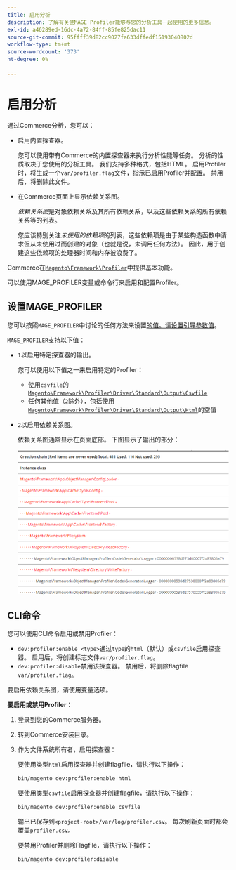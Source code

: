 ```yaml
---
title: 启用分析
description: 了解有关使MAGE Profiler能够与您的分析工具一起使用的更多信息。
exl-id: a46289ed-16dc-4a72-84ff-85fe825dac11
source-git-commit: 95ffff39d82cc9027fa633dffedf15193040802d
workflow-type: tm+mt
source-wordcount: '373'
ht-degree: 0%

---
```


# 启用分析

通过Commerce分析，您可以：

- 启用内置探查器。

  您可以使用带有Commerce的内置探查器来执行分析性能等任务。 分析的性质取决于您使用的分析工具。 我们支持多种格式，包括HTML。 启用Profiler时，将生成一个`var/profiler.flag`文件，指示已启用Profiler并配置。 禁用后，将删除此文件。

- 在Commerce页面上显示依赖关系图。

  _依赖关系图_&#x200B;是对象依赖关系及其所有依赖关系，以及这些依赖关系的所有依赖关系等的列表。

  您应该特别关注&#x200B;_未使用的依赖项_&#x200B;的列表，这些依赖项是由于某些构造函数中请求但从未使用过而创建的对象（也就是说，未调用任何方法）。 因此，用于创建这些依赖项的处理器时间和内存被浪费了。

Commerce在[`Magento\Framework\Profiler`][profiler]中提供基本功能。

可以使用MAGE_PROFILER变量或命令行来启用和配置Profiler。

## 设置MAGE_PROFILER

您可以按照`MAGE_PROFILER`中讨论的任何方法来设置[的值。请设置引导参数值](../bootstrap/set-parameters.md)。

`MAGE_PROFILER`支持以下值：

- `1`以启用特定探查器的输出。

  您可以使用以下值之一来启用特定的Profiler：

   - 使用`csvfile`的[`Magento\Framework\Profiler\Driver\Standard\Output\Csvfile`][csvfile]
   - 任何其他值（`2`除外），包括使用[`Magento\Framework\Profiler\Driver\Standard\Output\Html`][html]的空值

- `2`以启用依赖关系图。

  依赖关系图通常显示在页面底部。 下图显示了输出的部分：

  ![依赖关系图](../../assets/configuration/depend-graphs.png)

## CLI命令

您可以使用CLI命令启用或禁用Profiler：

- `dev:profiler:enable <type>`通过`type`的`html`（默认）或`csvfile`启用探查器。 启用后，将创建标志文件`var/profiler.flag`。
- `dev:profiler:disable`禁用该探查器。 禁用后，将删除flagfile `var/profiler.flag`。

要启用依赖关系图，请使用变量选项。

**要启用或禁用Profiler**：

1. 登录到您的Commerce服务器。
1. 转到Commerce安装目录。
1. 作为文件系统所有者，启用探查器：

   要使用类型`html`启用探查器并创建flagfile，请执行以下操作：

   ```bash
   bin/magento dev:profiler:enable html
   ```

   要使用类型`csvfile`启用探查器并创建flagfile，请执行以下操作：

   ```bash
   bin/magento dev:profiler:enable csvfile
   ```

   输出已保存到`<project-root>/var/log/profiler.csv`。 每次刷新页面时都会覆盖`profiler.csv`。

   要禁用Profiler并删除Flagfile，请执行以下操作：

   ```bash
   bin/magento dev:profiler:disable
   ```

<!-- link definitions -->

[csvfile]: https://github.com/magento/magento2/blob/2.4/lib/internal/Magento/Framework/Profiler/Driver/Standard/Output/Csvfile.php
[html]: https://github.com/magento/magento2/blob/2.4/lib/internal/Magento/Framework/Profiler/Driver/Standard/Output/Html.php
[profiler]: https://github.com/magento/magento2/blob/2.4/lib/internal/Magento/Framework/Profiler.php
